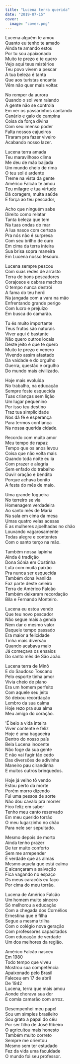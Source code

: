 ```yaml
---
title: "Lucena terra querida"
date: "2019-07-15"
cover:
  image: "cover.png"
---
```


Lucena alguém te amou  
Quanto eu tenho te amado  
Ainda te amando estou  
Por tu sou apaixonado  
Muito te prezo e te quero  
Vejo aqui teus mistérios  
Teu povo vivem a pescar  
A tua beleza é tanta  
Que aos turistas encanta  
Vêm não quer mais voltar.  

No romper da aurora  
Quando o sol vem raiando  
A gente não se controla  
Em ver os passarinhos cantando  
Canário e galo de campina  
Coisa da força divina  
Com seu imenso poder  
Falta nossos cajueiros  
Tiraram pra fazer viveiro  
Acabando nosso lazer.  

Lucena terra amada  
Teu maravilhoso clima  
Me deu de mão baijada  
Um mundo cheio de rima  
O teu sol é ardente  
Treme na vista da gente  
Américo Falcão te amou  
Teu milagre e tua virtude  
Dá coragem, muita saúde  
E força ao teu pescador,  

<!-- pagebreak -->

Acho que ninguém sabe  
Direito como relatar  
Tanta beleza que tem  
Na tuas ondas do mar  
A lua nasce com certeza  
Pra nós não é surpresa  
Com seu brilho de ouro  
Em cima da terra inteira  
Sua brisa sopra maneira  
Em Lucena nosso tesouro.  

Lucena sempre pescou  
Com suas redes de arrasto  
Terra de bons pescadores  
Corajosos e cabras machos  
O tempo nunca destrói  
A fama do teu herói  
Na jangada com a vara na mão  
Enfrentando grande perigo  
Com lucro e prejuízo  
Em busca do camarão.  

Tu és muito importante  
Teus frutos são naturais  
Viver aqui é bastante  
Não quero outros locais  
Deste jeito é que te quero  
Muito te prezo e venero  
Vivendo assim afastado  
Da vaidade e do orgulho  
Guerra, questão e orgulho  
Do mundo mais civilizado.  

<!-- pagebreak -->

Hoje mais evoluída  
No trabalho, na educação  
Sempre foste esquecida  
Tuas crianças sem lição  
Um lugar pequenino  
Por isso teu destino  
Traz tua simplicidade  
Nos dá fé e esperança  
Para termos confiança  
Na nossa querida cidade.  

Recordo com muito amor  
Meu tempo de rapaz  
Tempo que os anos levou  
Coisa que não volta mais  
Quando toda noite eu ia  
Com prazer e alegria  
Sem enfado do trabalho  
Ouvir oração e bendito  
Porque achava bonito  
A festa do mês de maio.  

Uma grande fogueira  
No terreiro se via  
Homenagem verdadeira  
Ao santo mês de Maria  
Na sala em cima da mesa  
Umas quatro velas acesas  
É as mulheres ajoelhadas no chão  
Louvando vagarosamente  
Todas alegre e contentes  
Com o santo terço na mão.  

<!-- pagebreak -->

Também nossa lapinha  
Ainda é tradição  
Dona Sônia em Costinha  
Luta com muita paixão  
Pra nunca ser esquecida  
Também dona Ivanilda  
Faz parte deste celeiro  
Terra de Américo Falcão  
Também deixaram recordação  
Bila e Fernando Monteiro.  

Lucena eu estou vendo  
Que teu novo pescador  
Não segue mais a genda  
Nem dar o mesmo valor  
Daquele tempo passado  
Era maior a felicidade  
Tinha mais diversão  
Quando acabava maio  
Já começava os ensaios  
Do santo mês de São João.  

Lucena terra de Minô  
E do Saudoso Toscano  
Pelo esporte tinha amor  
Vivia cheio de plano  
Era um homem perfeito  
Com aquele seu jeito  
Só deixou recordação  
Lembro da sua calma  
Hoje rezo pra sua alma  
Meu amigo do coração.  

<!-- pagebreak -->

'É belo a vida inteira  
Viver contente e feliz  
Hoje é uma bagaceira  
Dentro do nosso país  
Bela Lucena inocente  
Não foge da sua gente  
E não vai fugir tão cedo  
Das diversões de adivinha  
Maneiro pau cirandinha  
E muitos outros brinquedos.  

Hoje já velho tô vendo  
Estou perto da morte  
Porém morro dizendo  
Fui uma pessoa de sorte  
Não dou cavalo pra morrer  
Fico feliz em saber  
Tenho meu canto reservado  
Em meu querido torrão  
O meu lugarzinho no chão  
Para nele ser sepultado.  

Mesmo depois de morto  
Ainda tenho prazer  
De ter muito conforto  
Sem me arrepender  
É verdade que as almas  
Mesmo aquela que está calma  
E alcançaram a salvação  
Fica vagando no espaço  
Os meus caracóis eu faço  
Por cima do meu torrão.  

<!-- pagebreak -->

Lucena de Américo Falcão  
Um homem muito sincero  
Só melhorou a educação  
Com a chegada dos Cornélios  
Ernestina que é filha  
Segue a mesma trilha  
Com o colégio nova geração  
Com professores capacitados  
Com educação de verdade  
Um dos melhores da região.  

Américo Falcão nasceu  
Em 1980  
Todo tempo que viveu  
Mostrou sua competência  
Apaixonado pelo Brasil  
Faleceu em 17 de abril  
De 1942  
Lucena, terra que mais amou  
Aonde chorava sua dor  
E comia camarão com arroz.  

Desempenhei meu papel  
Sou um simples brasileiro  
Sou grato a papai do céu  
Por ser filho de José Ribeiro  
O agricultou mais honesto  
Também muito correto  
Sempre me orientou  
Mesmo sem ter estudado  
Fez da vida uma faculdade  
O mundo foi seu professor.
